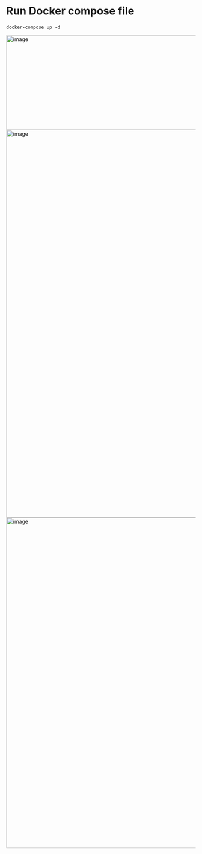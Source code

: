 # Run Docker compose file
`docker-compose up -d `

<img width="1379" height="251" alt="image" src="https://github.com/user-attachments/assets/2a2f26f3-5928-49b2-8426-204422d4d2ac" />

<img width="1915" height="1028" alt="image" src="https://github.com/user-attachments/assets/68dea554-17ff-4e04-baed-e07cd71d13e8" />

<img width="1919" height="876" alt="image" src="https://github.com/user-attachments/assets/cd1b99ea-3e17-4229-a874-5cd88f48f6c8" />
